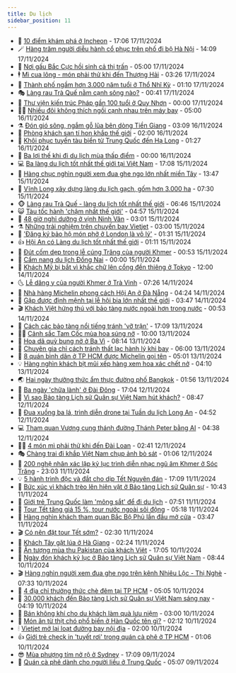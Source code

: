 ```yaml
---
title: Du lịch
sidebar_position: 11
---
```


<!-- vnexpress-du-lich:START -->
- 💂 [10 điểm khám phá ở Incheon](https://vnexpress.net/10-diem-kham-pha-o-incheon-4816582.html) - 17:06 17/11/2024
- 🪄 [Hàng trăm người diễu hành cổ phục trên phố đi bộ Hà Nội](https://vnexpress.net/hang-tram-nguoi-dieu-hanh-co-phuc-tren-pho-di-bo-ha-noi-4817112.html) - 14:09 17/11/2024
- 🦅 [Nơi gấu Bắc Cực hồi sinh cả thị trấn](https://vnexpress.net/noi-gau-bac-cuc-hoi-sinh-ca-thi-tran-4816977.html) - 05:00 17/11/2024
- 🕴 [Mì cua lông - món phải thử khi đến Thượng Hải](https://vnexpress.net/mi-cua-long-mon-phai-thu-khi-den-thuong-hai-4815334.html) - 03:26 17/11/2024
- 👀 [Thành phố ngầm hơn 3.000 năm tuổi ở Thổ Nhĩ Kỳ](https://vnexpress.net/thanh-pho-ngam-hon-3-000-nam-tuoi-o-tho-nhi-ky-4816178.html) - 01:10 17/11/2024
- 🎭 [Làng rau Trà Quế nằm cạnh sông nào?](https://vnexpress.net/lang-rau-tra-que-nam-canh-song-nao-4816912.html) - 00:41 17/11/2024
- 🦒 [Thư viện kiến trúc Pháp gần 100 tuổi ở Quy Nhơn](https://vnexpress.net/thu-vien-kien-truc-phap-gan-100-tuoi-o-quy-nhon-4814775.html) - 00:00 17/11/2024
- 👨‍🏫 [Nhiều đôi không thích ngồi cạnh nhau trên máy bay](https://vnexpress.net/nhieu-doi-khong-thich-ngoi-canh-nhau-tren-may-bay-4815889.html) - 05:00 16/11/2024
- ⚗️ [Đón gió sông, ngắm gỗ lũa bên dòng Tiền Giang](https://vnexpress.net/don-gio-song-ngam-go-lua-ben-dong-tien-giang-4814580.html) - 03:09 16/11/2024
- 🥸 [Phòng khách sạn tí hon khắp thế giới](https://vnexpress.net/phong-khach-san-ti-hon-khap-the-gioi-4815666.html) - 02:00 16/11/2024
- 🤠 [Khôi phục tuyến tàu biển từ Trung Quốc đến Hạ Long](https://vnexpress.net/khoi-phuc-tuyen-tau-bien-tu-trung-quoc-den-ha-long-4816653.html) - 01:27 16/11/2024
- 🚀 [Ba lợi thế khi đi du lịch mùa thấp điểm](https://vnexpress.net/ba-loi-the-khi-di-du-lich-mua-thap-diem-4816175.html) - 00:00 16/11/2024
- 💻 [Ba làng du lịch tốt nhất thế giới tại Việt Nam](https://vnexpress.net/ba-lang-du-lich-tot-nhat-the-gioi-tai-viet-nam-4816306.html) - 17:08 15/11/2024
- 💼 [Hàng chục nghìn người xem đua ghe ngo lớn nhất miền Tây](https://vnexpress.net/hang-chuc-nghin-nguoi-xem-dua-ghe-ngo-lon-nhat-mien-tay-4816604.html) - 13:47 15/11/2024
- 🤡 [Vĩnh Long xây dựng làng du lịch gạch, gốm hơn 3.000 ha](https://vnexpress.net/vinh-long-xay-dung-lang-du-lich-gach-gom-hon-3-000-ha-4816333.html) - 07:30 15/11/2024
- 🐵 [Làng rau Trà Quế - làng du lịch tốt nhất thế giới](https://vnexpress.net/lang-rau-tra-que-lang-du-lich-tot-nhat-the-gioi-4816362.html) - 06:46 15/11/2024
- 😺 [Tàu tốc hành &#39;chậm nhất thế giới&#39;](https://vnexpress.net/tau-toc-hanh-cham-nhat-the-gioi-4816110.html) - 04:57 15/11/2024
- 🌈 [48 giờ nghỉ dưỡng ở vịnh Ninh Vân](https://vnexpress.net/48-gio-nghi-duong-o-vinh-ninh-van-4815662.html) - 03:01 15/11/2024
- ⚗️ [Những trải nghiệm trên chuyến bay Vietjet](https://vnexpress.net/nhung-trai-nghiem-tren-chuyen-bay-vietjet-4816141.html) - 03:00 15/11/2024
- 👀 [&#39;Đăng ký bảo hộ món phở ở London là vô lý&#39;](https://vnexpress.net/dang-ky-bao-ho-mon-pho-o-london-la-vo-ly-4813384.html) - 01:31 15/11/2024
- 👍 [Hội An có Làng du lịch tốt nhất thế giới](https://vnexpress.net/hoi-an-co-lang-du-lich-tot-nhat-the-gioi-4816234.html) - 01:11 15/11/2024
- 💄 [Đút cốm dẹp trong lễ cúng Trăng của người Khmer](https://vnexpress.net/dut-com-dep-trong-le-cung-trang-cua-nguoi-khmer-4816182.html) - 00:53 15/11/2024
- 🥷 [Cẩm nang du lịch Đồng Nai](https://vnexpress.net/cam-nang-du-lich-dong-nai-4811218.html) - 00:00 15/11/2024
- 📝 [Khách Mỹ bị bắt vì khắc chữ lên cổng đền thiêng ở Tokyo](https://vnexpress.net/khach-my-bi-bat-vi-khac-chu-len-cong-den-thieng-o-tokyo-4816022.html) - 12:00 14/11/2024
- 🌜 [Lễ dâng y của người Khmer ở Trà Vinh](https://vnexpress.net/le-dang-y-cua-nguoi-khmer-o-tra-vinh-4815107.html) - 07:26 14/11/2024
- 📝 [Nhà hàng Michelin phong cách Hội An ở Đà Nẵng](https://vnexpress.net/nha-hang-michelin-phong-cach-hoi-an-o-da-nang-4783476.html) - 04:24 14/11/2024
- 🧰 [Gặp được định mệnh tại lễ hội bia lớn nhất thế giới](https://vnexpress.net/gap-duoc-dinh-menh-tai-le-hoi-bia-lon-nhat-the-gioi-4815254.html) - 03:47 14/11/2024
- 🎬 [Khách Việt hứng thú với bảo tàng nước ngoài hơn trong nước](https://vnexpress.net/khach-viet-hung-thu-voi-bao-tang-nuoc-ngoai-hon-trong-nuoc-4815488.html) - 00:53 14/11/2024
- 🧐 [Cách các bảo tàng nổi tiếng tránh &#39;vỡ trận&#39;](https://vnexpress.net/cach-cac-bao-tang-noi-tieng-tranh-vo-tran-4815637.html) - 17:09 13/11/2024
- 👨‍🏫 [Cảnh sắc Tam Cốc mùa hoa súng nở](https://vnexpress.net/canh-sac-tam-coc-mua-hoa-sung-no-4815599.html) - 10:00 13/11/2024
- 🦣 [Hoa dã quỳ bung nở ở Ba Vì](https://vnexpress.net/hoa-da-quy-bung-no-o-ba-vi-4815517.html) - 08:14 13/11/2024
- 🌋 [Chuyên gia chỉ cách tránh thất lạc hành lý khi bay](https://vnexpress.net/chuyen-gia-chi-cach-tranh-that-lac-hanh-ly-khi-bay-4815100.html) - 06:00 13/11/2024
- 🦄 [8 quán bình dân ở TP HCM được Michelin gọi tên](https://vnexpress.net/8-quan-binh-dan-o-tp-hcm-duoc-michelin-goi-ten-4815268.html) - 05:01 13/11/2024
- 💡 [Hàng nghìn khách bịt mũi xếp hàng xem hoa xác chết nở](https://vnexpress.net/hang-nghin-khach-bit-mui-xep-hang-xem-hoa-xac-chet-no-4815465.html) - 04:10 13/11/2024
- 🌏 [Hai ngày thưởng thức ẩm thực đường phố Bangkok](https://vnexpress.net/hai-ngay-thuong-thuc-am-thuc-duong-pho-bangkok-4814401.html) - 01:56 13/11/2024
- 💂 [Ba ngày &#39;chữa lành&#39; ở Đài Đông](https://vnexpress.net/ba-ngay-chua-lanh-o-dai-dong-4814210.html) - 17:04 12/11/2024
- 🤩 [Vì sao Bảo tàng Lịch sử Quân sự Việt Nam hút khách?](https://vnexpress.net/vi-sao-bao-tang-lich-su-quan-su-viet-nam-hut-khach-4815034.html) - 08:47 12/11/2024
- 💪 [Đua xuồng ba lá, trình diễn drone tại Tuần du lịch Long An](https://vnexpress.net/dua-xuong-ba-la-trinh-dien-drone-tai-tuan-du-lich-long-an-4815071.html) - 04:52 12/11/2024
- 💻 [Tham quan Vương cung thánh đường Thánh Peter bằng AI](https://vnexpress.net/tham-quan-vuong-cung-thanh-duong-thanh-peter-bang-ai-4815080.html) - 04:38 12/11/2024
- 🧑‍💻 [4 món mì phải thử khi đến Đài Loan](https://vnexpress.net/4-mon-mi-phai-thu-khi-den-dai-loan-4814572.html) - 02:41 12/11/2024
- 🎭 [Chàng trai đi khắp Việt Nam chụp ảnh bò sát](https://vnexpress.net/chang-trai-di-khap-viet-nam-chup-anh-bo-sat-4812568.html) - 01:06 12/11/2024
- 🧐 [200 nghệ nhân xác lập kỷ lục trình diễn nhạc ngũ âm Khmer ở Sóc Trăng](https://vnexpress.net/200-nghe-nhan-xac-lap-ky-luc-trinh-dien-nhac-ngu-am-khmer-o-soc-trang-4814869.html) - 23:03 11/11/2024
- 💡 [5 hành trình độc và đắt cho dịp Tết Nguyên đán](https://vnexpress.net/5-hanh-trinh-doc-va-dat-cho-dip-tet-nguyen-dan-4813382.html) - 17:09 11/11/2024
- 🌊 [Bức xúc vì khách trèo lên hiện vật ở Bảo tàng Lịch sử Quân sự](https://vnexpress.net/buc-xuc-vi-khach-treo-len-hien-vat-o-bao-tang-lich-su-quan-su-4814614.html) - 10:43 11/11/2024
- 🎃 [Giới trẻ Trung Quốc làm &#39;mông sắt&#39; để đi du lịch](https://vnexpress.net/gioi-tre-trung-quoc-lam-mong-sat-de-di-du-lich-4814525.html) - 07:51 11/11/2024
- 🧠 [Tour Tết tăng giá 15 %, tour nước ngoài sôi động](https://vnexpress.net/tour-tet-tang-gia-15-tour-nuoc-ngoai-soi-dong-4812715.html) - 05:18 11/11/2024
- 💄 [Hàng nghìn khách tham quan Bắc Bộ Phủ lần đầu mở cửa](https://vnexpress.net/hang-nghin-khach-tham-quan-bac-bo-phu-lan-dau-mo-cua-4814421.html) - 03:47 11/11/2024
- 🎬 [Có nên đặt tour Tết sớm?](https://vnexpress.net/co-nen-dat-tour-tet-som-4813613.html) - 02:30 11/11/2024
- 🐻 [Khách Tây gặt lúa ở Hà Giang](https://vnexpress.net/khach-tay-gat-lua-o-ha-giang-4814106.html) - 02:24 11/11/2024
- 🌝 [Ấn tượng mùa thu Pakistan của khách Việt](https://vnexpress.net/an-tuong-mua-thu-pakistan-cua-khach-viet-4811735.html) - 17:05 10/11/2024
- 🤩 [Ngày đón khách kỷ lục ở Bảo tàng Lịch sử Quân sự Việt Nam](https://vnexpress.net/ngay-don-khach-ky-luc-o-bao-tang-lich-su-quan-su-viet-nam-4814335.html) - 08:44 10/11/2024
- 🎬 [Hàng nghìn người xem đua ghe ngo trên kênh Nhiêu Lộc - Thị Nghè](https://vnexpress.net/hang-nghin-nguoi-xem-dua-ghe-ngo-tren-kenh-nhieu-loc-thi-nghe-4814325.html) - 07:33 10/11/2024
- 🦩 [4 địa chỉ thưởng thức chè đêm tại TP HCM](https://vnexpress.net/4-dia-chi-thuong-thuc-che-dem-tai-tp-hcm-4813550.html) - 05:05 10/11/2024
- 🦍 [30.000 khách đến Bảo tàng Lịch sử Quân sự Việt Nam sáng nay](https://vnexpress.net/30-000-khach-den-bao-tang-lich-su-quan-su-viet-nam-sang-nay-4814286.html) - 04:19 10/11/2024
- 👀 [Bán không khí cho du khách làm quà lưu niệm](https://vnexpress.net/ban-khong-khi-cho-du-khach-lam-qua-luu-niem-4814027.html) - 03:00 10/11/2024
- 🧰 [Món ăn từ thịt chó phổ biến ở Hàn Quốc tên gì?](https://vnexpress.net/mon-an-tu-thit-cho-pho-bien-o-han-quoc-ten-gi-4814092.html) - 02:12 10/11/2024
- 🕯 [Vietjet mở lại loạt đường bay nội địa](https://vnexpress.net/vietjet-mo-lai-loat-duong-bay-noi-dia-4814190.html) - 02:00 10/11/2024
- 👍 [Giới trẻ check in &#39;tuyết rơi&#39; trong quán cà phê ở TP HCM](https://vnexpress.net/gioi-tre-check-in-tuyet-roi-trong-quan-ca-phe-o-tp-hcm-4813602.html) - 01:06 10/11/2024
- 😎 [Mùa phượng tím nở rộ ở Sydney](https://vnexpress.net/mua-phuong-tim-no-ro-o-sydney-4814044.html) - 17:09 09/11/2024
- 🐘 [Quán cà phê dành cho người liều ở Trung Quốc](https://vnexpress.net/quan-ca-phe-danh-cho-nguoi-lieu-o-trung-quoc-4813668.html) - 05:07 09/11/2024<!-- vnexpress-du-lich:END -->
